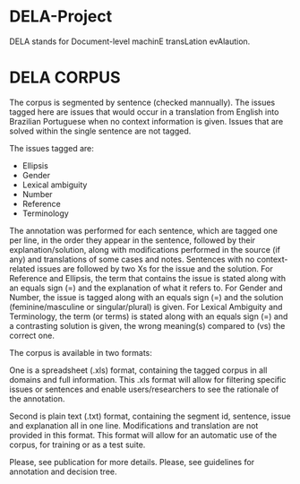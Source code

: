 # DELA-Project
DELA stands for Document-level machinE transLation evAlaution. 


# DELA CORPUS

The corpus is segmented by sentence (checked mannually). The issues tagged here are issues that would occur in a translation from English into Brazilian Portuguese when no context information is given. Issues that are solved within the single sentence are not tagged. 

The issues tagged are:

  - Ellipsis
  - Gender
  - Lexical ambiguity
  - Number
  - Reference
  - Terminology


The annotation was performed for each sentence, which are tagged one per line, in the order they appear in the sentence, followed by their explanation/solution, along with modifications performed in the source (if any) and translations of some cases and notes. 
Sentences with no context-related issues are followed by two Xs for the issue and the solution. 
For Reference and Ellipsis, the term that contains the issue is stated along with an equals sign (=) and the explanation of what it refers to. For Gender and Number, the issue is tagged along with an equals sign (=) and the solution (feminine/masculine or singular/plural) is given. For Lexical Ambiguity and Terminology, the term (or terms) is stated along with an equals sign (=) and a contrasting solution is given, the wrong meaning(s) compared to (vs) the correct one. 

The corpus is available in two formats: 

One is a spreadsheet (.xls) format, containing the tagged corpus in all domains and full information. This .xls format will allow for filtering specific issues or sentences and enable users/researchers to see the rationale of the annotation. 

Second is plain text (.txt) format, containing the segment id, sentence, issue and explanation all in one line. Modifications and translation are not provided in this format. This format will allow for an automatic use of the corpus, for training or as a test suite.

Please, see publication for more details.
Please, see guidelines for annotation and decision tree.
